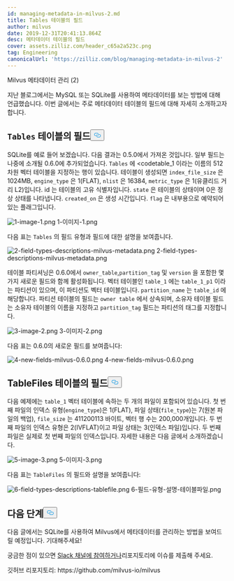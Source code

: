 ```yaml
---
id: managing-metadata-in-milvus-2.md
title: Tables 테이블의 필드
author: milvus
date: 2019-12-31T20:41:13.864Z
desc: 메타데이터 테이블의 필드
cover: assets.zilliz.com/header_c65a2a523c.png
tag: Engineering
canonicalUrl: 'https://zilliz.com/blog/managing-metadata-in-milvus-2'
---
```

<custom-h1>Milvus 메타데이터 관리 (2)</custom-h1><p>지난 블로그에서는 MySQL 또는 SQLite를 사용하여 메타데이터를 보는 방법에 대해 언급했습니다. 이번 글에서는 주로 메타데이터 테이블의 필드에 대해 자세히 소개하고자 합니다.</p>
<h2 id="Fields-in-the-codeTablescode-table" class="common-anchor-header"><code translate="no">Tables</code> 테이블의 필드<button data-href="#Fields-in-the-codeTablescode-table" class="anchor-icon" translate="no">
      <svg translate="no"
        aria-hidden="true"
        focusable="false"
        height="20"
        version="1.1"
        viewBox="0 0 16 16"
        width="16"
      >
        <path
          fill="#0092E4"
          fill-rule="evenodd"
          d="M4 9h1v1H4c-1.5 0-3-1.69-3-3.5S2.55 3 4 3h4c1.45 0 3 1.69 3 3.5 0 1.41-.91 2.72-2 3.25V8.59c.58-.45 1-1.27 1-2.09C10 5.22 8.98 4 8 4H4c-.98 0-2 1.22-2 2.5S3 9 4 9zm9-3h-1v1h1c1 0 2 1.22 2 2.5S13.98 12 13 12H9c-.98 0-2-1.22-2-2.5 0-.83.42-1.64 1-2.09V6.25c-1.09.53-2 1.84-2 3.25C6 11.31 7.55 13 9 13h4c1.45 0 3-1.69 3-3.5S14.5 6 13 6z"
        ></path>
      </svg>
    </button></h2><p>SQLite를 예로 들어 보겠습니다. 다음 결과는 0.5.0에서 가져온 것입니다. 일부 필드는 나중에 소개될 0.6.0에 추가되었습니다. <code translate="no">Tables</code> 에 &lt;codetable_1</code> 이라는 이름의 512차원 벡터 테이블을 지정하는 행이 있습니다. 테이블이 생성되면 <code translate="no">index_file_size</code> 은 1024MB, <code translate="no">engine_type</code> 은 1(FLAT), <code translate="no">nlist</code> 은 16384, <code translate="no">metric_type</code> 은 1(유클리드 거리 L2)입니다. id 는 테이블의 고유 식별자입니다. <code translate="no">state</code> 은 테이블의 상태이며 0은 정상 상태를 나타냅니다. <code translate="no">created_on</code> 은 생성 시간입니다. <code translate="no">flag</code> 은 내부용으로 예약되어 있는 플래그입니다.</p>
<p>
  
   <span class="img-wrapper"> <img translate="no" src="https://assets.zilliz.com/1_image_1_be4ca78ccb.png" alt="1-image-1.png" class="doc-image" id="1-image-1.png" />
   </span> <span class="img-wrapper"> <span>1-이미지-1.png</span> </span></p>
<p>다음 표는 <code translate="no">Tables</code> 의 필드 유형과 필드에 대한 설명을 보여줍니다.</p>
<p>
  
   <span class="img-wrapper"> <img translate="no" src="https://assets.zilliz.com/2_field_types_descriptions_milvus_metadata_d0b068c413.png" alt="2-field-types-descriptions-milvus-metadata.png" class="doc-image" id="2-field-types-descriptions-milvus-metadata.png" />
   </span> <span class="img-wrapper"> <span>2-field-types-descriptions-milvus-metadata.png</span> </span></p>
<p>테이블 파티셔닝은 0.6.0에서 <code translate="no">owner_table</code>,<code translate="no">partition_tag</code> 및 <code translate="no">version</code> 을 포함한 몇 가지 새로운 필드와 함께 활성화됩니다. 벡터 테이블인 <code translate="no">table_1</code> 에는 <code translate="no">table_1_p1</code> 이라는 파티션이 있으며, 이 파티션도 벡터 테이블입니다. <code translate="no">partition_name</code> 는 <code translate="no">table_id</code> 에 해당합니다. 파티션 테이블의 필드는 <code translate="no">owner table</code> 에서 상속되며, 소유자 테이블 필드는 소유자 테이블의 이름을 지정하고 <code translate="no">partition_tag</code> 필드는 파티션의 태그를 지정합니다.</p>
<p>
  
   <span class="img-wrapper"> <img translate="no" src="https://assets.zilliz.com/3_image_2_a2a8bbc9ae.png" alt="3-image-2.png" class="doc-image" id="3-image-2.png" />
   </span> <span class="img-wrapper"> <span>3-이미지-2.png</span> </span></p>
<p>다음 표는 0.6.0의 새로운 필드를 보여줍니다:</p>
<p>
  
   <span class="img-wrapper"> <img translate="no" src="https://assets.zilliz.com/4_new_fields_milvus_0_6_0_bb82bfaadf.png" alt="4-new-fields-milvus-0.6.0.png" class="doc-image" id="4-new-fields-milvus-0.6.0.png" />
   </span> <span class="img-wrapper"> <span>4-new-fields-milvus-0.6.0.png</span> </span></p>
<h2 id="Fields-in-the-TableFiles-table" class="common-anchor-header">TableFiles 테이블의 필드<button data-href="#Fields-in-the-TableFiles-table" class="anchor-icon" translate="no">
      <svg translate="no"
        aria-hidden="true"
        focusable="false"
        height="20"
        version="1.1"
        viewBox="0 0 16 16"
        width="16"
      >
        <path
          fill="#0092E4"
          fill-rule="evenodd"
          d="M4 9h1v1H4c-1.5 0-3-1.69-3-3.5S2.55 3 4 3h4c1.45 0 3 1.69 3 3.5 0 1.41-.91 2.72-2 3.25V8.59c.58-.45 1-1.27 1-2.09C10 5.22 8.98 4 8 4H4c-.98 0-2 1.22-2 2.5S3 9 4 9zm9-3h-1v1h1c1 0 2 1.22 2 2.5S13.98 12 13 12H9c-.98 0-2-1.22-2-2.5 0-.83.42-1.64 1-2.09V6.25c-1.09.53-2 1.84-2 3.25C6 11.31 7.55 13 9 13h4c1.45 0 3-1.69 3-3.5S14.5 6 13 6z"
        ></path>
      </svg>
    </button></h2><p>다음 예제에는 <code translate="no">table_1</code> 벡터 테이블에 속하는 두 개의 파일이 포함되어 있습니다. 첫 번째 파일의 인덱스 유형(<code translate="no">engine_type</code>)은 1(FLAT), 파일 상태(<code translate="no">file_type</code>)는 7(원본 파일의 백업), <code translate="no">file_size</code> 는 411200113 바이트, 벡터 행 수는 200,000개입니다. 두 번째 파일의 인덱스 유형은 2(IVFLAT)이고 파일 상태는 3(인덱스 파일)입니다. 두 번째 파일은 실제로 첫 번째 파일의 인덱스입니다. 자세한 내용은 다음 글에서 소개하겠습니다.</p>
<p>
  
   <span class="img-wrapper"> <img translate="no" src="https://assets.zilliz.com/5_image_3_5e22c937ed.png" alt="5-image-3.png" class="doc-image" id="5-image-3.png" />
   </span> <span class="img-wrapper"> <span>5-이미지-3.png</span> </span></p>
<p>다음 표는 <code translate="no">TableFiles</code> 의 필드와 설명을 보여줍니다:</p>
<p>
  
   <span class="img-wrapper"> <img translate="no" src="https://assets.zilliz.com/6_field_types_descriptions_tablefile_7a7b57d715.png" alt="6-field-types-descriptions-tablefile.png" class="doc-image" id="6-field-types-descriptions-tablefile.png" />
   </span> <span class="img-wrapper"> <span>6-필드-유형-설명-테이블파일.png</span> </span></p>
<h2 id="What’s-coming-next" class="common-anchor-header">다음 단계<button data-href="#What’s-coming-next" class="anchor-icon" translate="no">
      <svg translate="no"
        aria-hidden="true"
        focusable="false"
        height="20"
        version="1.1"
        viewBox="0 0 16 16"
        width="16"
      >
        <path
          fill="#0092E4"
          fill-rule="evenodd"
          d="M4 9h1v1H4c-1.5 0-3-1.69-3-3.5S2.55 3 4 3h4c1.45 0 3 1.69 3 3.5 0 1.41-.91 2.72-2 3.25V8.59c.58-.45 1-1.27 1-2.09C10 5.22 8.98 4 8 4H4c-.98 0-2 1.22-2 2.5S3 9 4 9zm9-3h-1v1h1c1 0 2 1.22 2 2.5S13.98 12 13 12H9c-.98 0-2-1.22-2-2.5 0-.83.42-1.64 1-2.09V6.25c-1.09.53-2 1.84-2 3.25C6 11.31 7.55 13 9 13h4c1.45 0 3-1.69 3-3.5S14.5 6 13 6z"
        ></path>
      </svg>
    </button></h2><p>다음 글에서는 SQLite를 사용하여 Milvus에서 메타데이터를 관리하는 방법을 보여드릴 예정입니다. 기대해주세요!</p>
<p>궁금한 점이 있으면 <a href="https://join.slack.com/t/milvusio/shared_invite/enQtNzY1OTQ0NDI3NjMzLWNmYmM1NmNjOTQ5MGI5NDhhYmRhMGU5M2NhNzhhMDMzY2MzNDdlYjM5ODQ5MmE3ODFlYzU3YjJkNmVlNDQ2ZTk">Slack 채널에 참여하거나</a>리포지토리에 이슈를 제출해 주세요.</p>
<p>깃허브 리포지토리: https://github.com/milvus-io/milvus</p>
